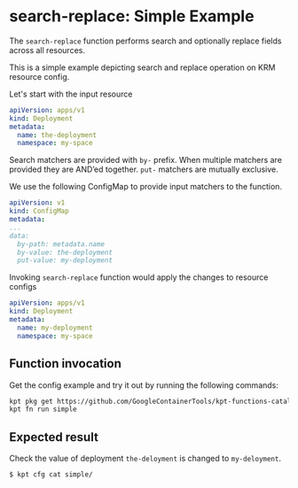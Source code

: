 # search-replace: Simple Example

The `search-replace` function performs search and optionally replace fields
across all resources.

This is a simple example depicting search and replace operation on KRM resource config.

Let's start with the input resource

```yaml
apiVersion: apps/v1
kind: Deployment
metadata:
  name: the-deployment
  namespace: my-space
```

Search matchers are provided with `by-` prefix. When multiple matchers are
provided they are AND’ed together. `put-` matchers are mutually exclusive.

We use the following ConfigMap to provide input matchers to the function.

```yaml
apiVersion: v1
kind: ConfigMap
metadata:
...
data:
  by-path: metadata.name
  by-value: the-deployment
  put-value: my-deployment
```

Invoking `search-replace` function would apply the changes to resource configs

```yaml
apiVersion: apps/v1
kind: Deployment
metadata:
  name: my-deployment
  namespace: my-space
```

## Function invocation

Get the config example and try it out by running the following commands:

```sh
kpt pkg get https://github.com/GoogleContainerTools/kpt-functions-catalog.git/examples/search/simple .
kpt fn run simple
```

## Expected result

Check the value of deployment `the-deloyment` is changed to `my-deloyment`.

```sh
$ kpt cfg cat simple/
```
